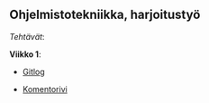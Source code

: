 ## Ohjelmistotekniikka, harjoitustyö

*Tehtävät*:

**Viikko 1**:

* [Gitlog](https://github.com/hagstr/Ohjelmistotekniikka/blob/87154b43f01df66956fa0f14f3e6b999f7224d09/laskarit/viikko1/gitlog.txt)

* [Komentorivi](https://github.com/hagstr/Ohjelmistotekniikka/blob/87154b43f01df66956fa0f14f3e6b999f7224d09/laskarit/viikko1/komentorivi.txt)

